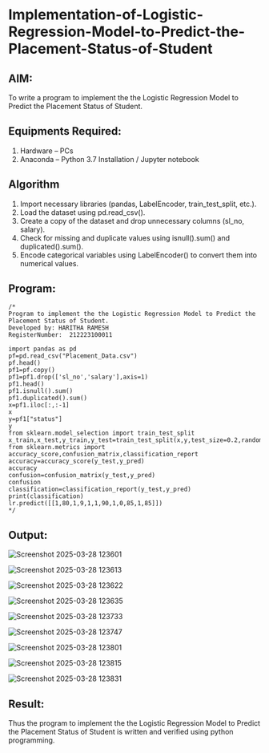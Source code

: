 # Implementation-of-Logistic-Regression-Model-to-Predict-the-Placement-Status-of-Student

## AIM:
To write a program to implement the the Logistic Regression Model to Predict the Placement Status of Student.

## Equipments Required:
1. Hardware – PCs
2. Anaconda – Python 3.7 Installation / Jupyter notebook

## Algorithm
1. Import necessary libraries (pandas, LabelEncoder, train_test_split, etc.).
2. Load the dataset using pd.read_csv().
3. Create a copy of the dataset and drop unnecessary columns (sl_no, salary).
4. Check for missing and duplicate values using isnull().sum() and duplicated().sum().
5. Encode categorical variables using LabelEncoder() to convert them into numerical values. 

## Program:
```
/*
Program to implement the the Logistic Regression Model to Predict the Placement Status of Student.
Developed by: HARITHA RAMESH
RegisterNumber:  212223100011

import pandas as pd
pf=pd.read_csv("Placement_Data.csv")
pf.head()
pf1=pf.copy()
pf1=pf1.drop(['sl_no','salary'],axis=1)
pf1.head()
pf1.isnull().sum()
pf1.duplicated().sum()
x=pf1.iloc[:,:-1]
x
y=pf1["status"]
y
from sklearn.model_selection import train_test_split
x_train,x_test,y_train,y_test=train_test_split(x,y,test_size=0.2,random_state=0)
from sklearn.metrics import accuracy_score,confusion_matrix,classification_report
accuracy=accuracy_score(y_test,y_pred)
accuracy
confusion=confusion_matrix(y_test,y_pred)
confusion
classification=classification_report(y_test,y_pred)
print(classification)
lr.predict([[1,80,1,9,1,1,90,1,0,85,1,85]])
*/
```

## Output:
![Screenshot 2025-03-28 123601](https://github.com/user-attachments/assets/800110c0-df4c-4271-bd92-d84d2022b4e3)

![Screenshot 2025-03-28 123613](https://github.com/user-attachments/assets/06c61909-785e-4b2d-9ffe-cbd8bd3e33d8)

![Screenshot 2025-03-28 123622](https://github.com/user-attachments/assets/63b43a33-c8a2-416c-bc0b-3fd5b8e377b9)

![Screenshot 2025-03-28 123635](https://github.com/user-attachments/assets/be43ef31-1dc7-4ecc-9798-f58dea38af50)


![Screenshot 2025-03-28 123733](https://github.com/user-attachments/assets/50cf020a-1aaf-43cf-beae-3641d03f9832)

![Screenshot 2025-03-28 123747](https://github.com/user-attachments/assets/16248e05-b308-4a94-a8fb-811bac016623)


![Screenshot 2025-03-28 123801](https://github.com/user-attachments/assets/9d393d35-b6dd-423e-801a-9d671f836402)


![Screenshot 2025-03-28 123815](https://github.com/user-attachments/assets/00a09ca2-c40f-493f-8bab-3ea562c03213)


![Screenshot 2025-03-28 123831](https://github.com/user-attachments/assets/2c98c677-db70-406f-b436-1d3729f51791)









## Result:
Thus the program to implement the the Logistic Regression Model to Predict the Placement Status of Student is written and verified using python programming.
